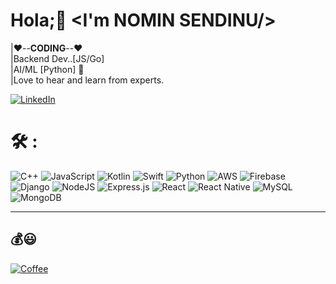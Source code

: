 #                                                       Hola;👋 <I'm NOMIN SENDINU/>
|♥️--<b>CODING</b>--♥️<br>|Backend Dev..[JS/Go]<br>|AI/ML [Python] 🤍<br>|Love to hear and learn from experts.


[![LinkedIn](https://img.shields.io/badge/LinkedIn-%230077B5.svg?logo=linkedin&logoColor=white)](https://www.linkedin.com/in/nomin-sendinu-03804a199/) 
# 🛠️ :
![C++](https://img.shields.io/badge/c++-%2300599C.svg?style=flat&logo=c%2B%2B&logoColor=white) ![JavaScript](https://img.shields.io/badge/javascript-%23323330.svg?style=flat&logo=javascript&logoColor=%23F7DF1E) ![Kotlin](https://img.shields.io/badge/kotlin-%230095D5.svg?style=flat&logo=kotlin&logoColor=white) ![Swift](https://img.shields.io/badge/swift-F54A2A?style=flat&logo=swift&logoColor=white) ![Python](https://img.shields.io/badge/python-3670A0?style=flat&logo=python&logoColor=ffdd54) ![AWS](https://img.shields.io/badge/AWS-%23FF9900.svg?style=flat&logo=amazon-aws&logoColor=white) ![Firebase](https://img.shields.io/badge/firebase-%23039BE5.svg?style=flat&logo=firebase)  ![Django](https://img.shields.io/badge/django-%23092E20.svg?style=flat&logo=django&logoColor=white)  ![NodeJS](https://img.shields.io/badge/node.js-6DA55F?style=flat&logo=node.js&logoColor=white) ![Express.js](https://img.shields.io/badge/express.js-%23404d59.svg?style=flat&logo=express&logoColor=%2361DAFB) ![React](https://img.shields.io/badge/react-%2320232a.svg?style=flat&logo=react&logoColor=%2361DAFB) ![React Native](https://img.shields.io/badge/react_native-%2320232a.svg?style=flat&logo=react&logoColor=%2361DAFB) ![MySQL](https://img.shields.io/badge/mysql-%2300f.svg?style=flat&logo=mysql&logoColor=white) ![MongoDB](https://img.shields.io/badge/MongoDB-%234ea94b.svg?style=flat&logo=mongodb&logoColor=white) 

---

  ## 💰😃
  [![Coffee](https://img.shields.io/badge/Buy%20Me%20a%20Coffee-ffdd00?style=for-the-badge&logo=buy-me-a-coffee&logoColor=black)](https://buymeacoffee.com/terraappu) 

  
<!-- Proudly created with GPRM ( https://gprm.itsvg.in ) -->
